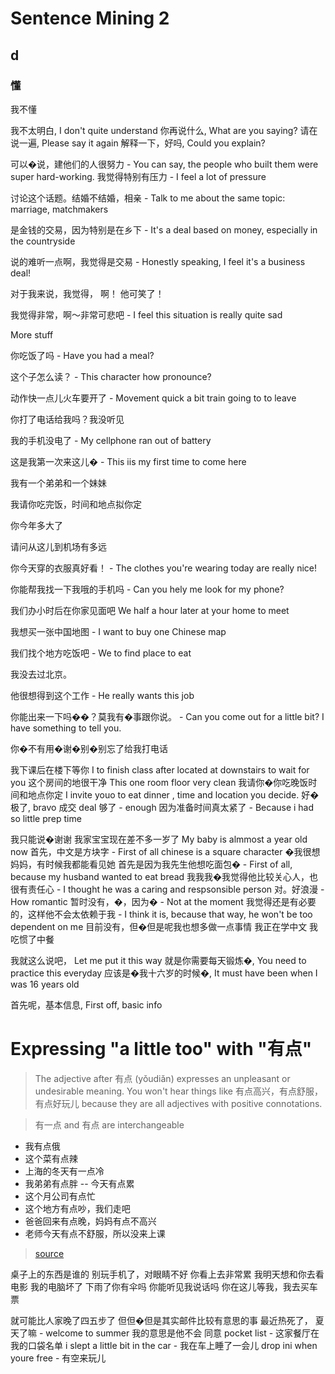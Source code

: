 # Sentence Mining 2

## d

### 懂

我不懂

 我不太明白, I don't quite understand 你再说什么, What are you saying? 请在说一遍, Please say it again 解释一下，好吗, Could you explain?

可以�说，建他们的人很努力 - You can say, the people who built them were super hard-working. 我觉得特别有压力 - I feel a lot of pressure

讨论这个话题。结婚不结婚，相亲 - Talk to me about the same topic: marriage, matchmakers

是金钱的交易，因为特别是在乡下 - It's a deal based on money, especially in the countryside

说的难听一点啊，我觉得是交易 - Honestly speaking, I feel it's a business deal!

对于我来说，我觉得， 啊！ 他可笑了！

我觉得非常，啊～非常可悲吧 - I feel this situation is really quite sad

More stuff

你吃饭了吗 - Have you had a meal?

这个子怎么读？ - This character how pronounce?

动作快一点儿火车要开了 - Movement quick a bit train going to to leave

你打了电话给我吗？我没听见

我的手机没电了 - My cellphone ran out of battery

这是我第一次来这儿� - This iis my first time to come here

我有一个弟弟和一个妹妹

我请你吃完饭，时间和地点拟你定

你今年多大了

请问从这儿到机场有多远

你今天穿的衣服真好看！ - The clothes you're wearing today are really nice!

你能帮我找一下我哦的手机吗 - Can you hely me look for my phone?

我们办小时后在你家见面吧 We half a hour later at your home to meet

我想买一张中国地图 - I want to buy one Chinese map

我们找个地方吃饭吧 - We to find place to eat

我没去过北京。

他很想得到这个工作 - He really wants this job

你能出来一下吗��？莫我有�事跟你说。 - Can you come out for a little bit? I have something to tell you.

你�不有用�谢�别�别忘了给我打电话

我下课后在楼下等你 I to finish class after located at downstairs to wait for you 这个房间的地很干净 This one room floor very clean 我请你�你吃晚饭时间和地点你定 I invite youo to eat dinner , time and location you decide. 好�极了, bravo 成交 deal 够了 - enough 因为准备时间真太紧了 - Because i had so little prep time

我只能说�谢谢 我家宝宝现在差不多一岁了 My baby is almmost a year old now 首先，中文是方块字 - First of all chinese is a square character �我很想妈妈，有时候我都能看见她 首先是因为我先生他想吃面包� - First of all, because my husband wanted to eat bread 我我我�我觉得他比较关心人，也很有责任心 - I thought he was a caring and respsonsible person 对。好浪漫 - How romantic 暂时没有，�，因为� - Not at the moment 我觉得还是有必要的，这样他不会太依赖于我 - I think it is, because that way, he won't be too dependent on me 目前没有，但�但是呢我也想多做一点事情 我正在学中文 我吃惯了中餐

我就这么说吧， Let me put it this way 就是你需要每天锻炼�, You need to practice this everyday 应该是�我十六岁的时候�, It must have been when I was 16 years old

首先呢，基本信息, First off, basic info


# Expressing "a little too" with "有点"

> The adjective after 有点 (yǒudiǎn) expresses an unpleasant or undesirable meaning. You won't hear things like 有点高兴，有点舒服，有点好玩儿 because they are all adjectives with positive connotations.

> 有一点 and 有点 are interchangeable

- 我有点俄
- 这个菜有点辣
- 上海的冬天有一点冷
- 我弟弟有点胖
-- 今天有点累
- 这个月公司有点忙
- 这个地方有点吵，我们走吧
- 爸爸回来有点晚，妈妈有点不高兴
- 老师今天有点不舒服，所以没来上课

> [source](https://resources.allsetlearning.com/chinese/grammar/Expressing_%22a_little_too%22_with_%22you_dian%22)

桌子上的东西是谁的 别玩手机了，对眼睛不好 你看上去非常累 我明天想和你去看电影 我的电脑坏了 下雨了你有伞吗 你能听见我说话吗 你在这儿等我，我去买车票

就可能比人家晚了四五步了 但但�但是其实邮件比较有意思的事 最近热死了， 夏天了嘛 - welcome to summer 我的意思是他不会 同意 pocket list - 这家餐厅在我的口袋名单 i slept a little bit in the car - 我在车上睡了一会儿 drop ini when youre free - 有空来玩儿
